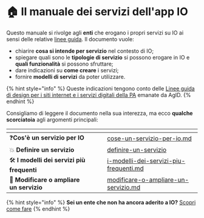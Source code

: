 # 🏠 Il manuale dei servizi dell'app IO

Questo manuale si rivolge agli **enti** che erogano i propri servizi su IO ai sensi delle relative [linee guida](https://www.agid.gov.it/sites/default/files/repository_files/lg_punto_accesso_telematico_servizi_pa_3112021.pdf). Il documento vuole:

* chiarire **cosa si intende per servizio** nel contesto di IO;
* spiegare quali sono le **tipologie di servizio** si possono erogare in IO e **quali funzionalità** si possono sfruttare;
* dare indicazioni su **come creare** i servizi;
* fornire **modelli di servizi** da poter utilizzare.

{% hint style="info" %}
Queste indicazioni tengono conto delle [Linee guida di design per i siti internet e i servizi digitali della PA](https://www.agid.gov.it/sites/default/files/repository_files/lg_punto_accesso_telematico_servizi_pa_3112021.pdf) emanate da AgID.&#x20;
{% endhint %}

Consigliamo di leggere il documento nella sua interezza, ma ecco **qualche scorciatoia** agli argomenti principali:

<table data-card-size="large" data-view="cards"><thead><tr><th></th><th data-hidden></th><th data-hidden></th><th data-hidden data-card-target data-type="content-ref"></th></tr></thead><tbody><tr><td>❓<strong>Cos'è un servizio per IO</strong></td><td></td><td></td><td><a href="i-servizi-in-io/cose-un-servizio-per-io.md">cose-un-servizio-per-io.md</a></td></tr><tr><td>💥 <strong>Definire un servizio</strong></td><td></td><td></td><td><a href="i-servizi-in-io/definire-un-servizio/">definire-un-servizio</a></td></tr><tr><td>🛠 <strong>I modelli dei servizi più frequenti</strong></td><td></td><td></td><td><a href="catalogo-dei-servizi-e-modelli/i-modelli-dei-servizi-piu-frequenti.md">i-modelli-dei-servizi-piu-frequenti.md</a></td></tr><tr><td>🔄 <strong>Modificare o ampliare un servizio</strong></td><td></td><td></td><td><a href="comunicare-un-servizio/i-casi-duso/modificare-o-ampliare-un-servizio.md">modificare-o-ampliare-un-servizio.md</a></td></tr></tbody></table>

{% hint style="info" %}
**Sei un ente che non ha ancora aderito a IO?** [Scopri come fare](https://docs.pagopa.it/io-guida-tecnica/)
{% endhint %}
